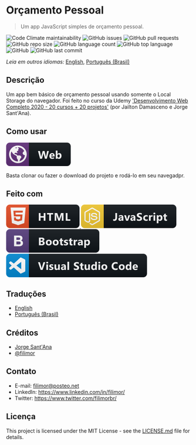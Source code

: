 # Orçamento Pessoal

> Um app JavaScript simples de orçamento pessoal.

![Code Climate maintainability](https://img.shields.io/codeclimate/maintainability/filimor/personal-budget)
![GitHub issues](https://img.shields.io/github/issues-raw/filimor/personal-budget)
![GitHub pull requests](https://img.shields.io/github/issues-pr-raw/filimor/personal-budget)
![GitHub repo size](https://img.shields.io/github/repo-size/filimor/personal-budget)
![GitHub language count](https://img.shields.io/github/languages/count/filimor/personal-budget)
![GitHub top language](https://img.shields.io/github/languages/top/filimor/personal-budget)
![GitHub](https://img.shields.io/github/license/filimor/personal-budget)
![GitHub last commit](https://img.shields.io/github/last-commit/filimor/personal-budget)

*Leia em outros idiomas:* [English](https://github.com/filimor/personal-budget/blob/master/README.md), [Português (Brasil)](https://github.com/filimor/personal-budget/blob/master/README.pt-br.md)

## Descrição

Um app bem básico de orçamento pessoal usando somente o Local Storage do navegador. Foi feito no curso da Udemy ['Desenvolvimento Web Completo 2020 - 20 cursos + 20 projetos'](https://www.udemy.com/course/web-completo/) (por Jailton Damasceno e Jorge Sant'Ana).

## Como usar

<a href="#">
 <img src="https://raw.githubusercontent.com/MikeCodesDotNET/ColoredBadges/master/svg/dev/misc/web.svg" alt="Bootstrap" style="vertical-align:top margin:6px 4px">
</a>

Basta clonar ou fazer o download do projeto e rodá-lo em seu navegadpr.

## Feito com

<a href="#">
 <img src="https://raw.githubusercontent.com/MikeCodesDotNET/ColoredBadges/master/svg/dev/languages/html.svg" alt="HTML" style="vertical-align:top margin:6px 4px">
</a>
<a href="#">
 <img src="https://raw.githubusercontent.com/MikeCodesDotNET/ColoredBadges/master/svg/dev/languages/js.svg" alt="JavaScript" style="vertical-align:top margin:6px 4px">
</a>
<a href="#">
 <img src="https://raw.githubusercontent.com/MikeCodesDotNET/ColoredBadges/master/svg/dev/frameworks/bootstrap.svg" alt="Bootstrap" style="vertical-align:top margin:6px 4px">
</a>
<a href="#">
 <img src="https://raw.githubusercontent.com/MikeCodesDotNET/ColoredBadges/master/svg/dev/tools/visualstudio_code.svg" alt="VS Code" style="vertical-align:top margin:6px 4px">
</a>

## Traduções

* [English](https://github.com/filimor/personal-budget/blob/master/README.md)
* [Português (Brasil)](https://github.com/filimor/personal-budget/blob/master/README.pt-br.md)

## Créditos

- [Jorge Sant'Ana](www.jorgesantana.net.br)
- [@filimor](https://github.com/filimor/)

## Contato

- E-mail: filimor@posteo.net
- LinkedIn: https://www.linkedin.com/in/filimor/
- Twitter: https://www.twitter.com/filimorbr/

## Licença

This project is licensed under the MIT License - see the [LICENSE.md](https://github.com/filimor/personal-budget/blob/master/LICENSE "MIT") file for details.
